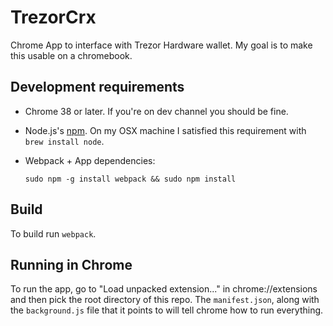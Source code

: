 # TrezorCrx

Chrome App to interface with Trezor Hardware wallet.  My goal is to make
this usable on a chromebook.

## Development requirements

  * Chrome 38 or later. If you're on dev channel you should be fine.
  * Node.js's [npm](https://www.npmjs.org/). On my OSX machine I
    satisfied this requirement with `brew install node`.
  * Webpack + App dependencies:

      `sudo npm -g install webpack && sudo npm install`

## Build

To build run `webpack`.

## Running in Chrome

To run the app, go to "Load unpacked extension..." in chrome://extensions
and then pick the root directory of this repo.  The `manifest.json`, along
with the `background.js` file that it points to will tell chrome how to
run everything.
